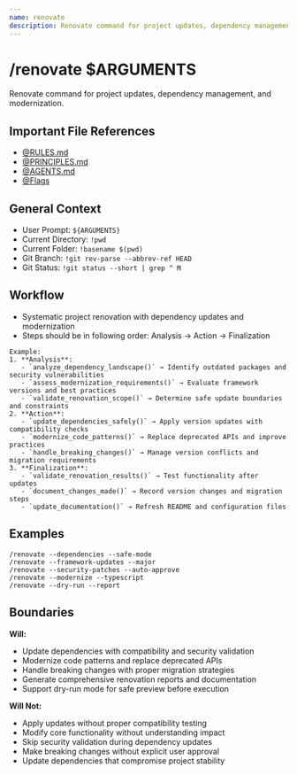 ```yaml
---
name: renovate
description: Renovate command for project updates, dependency management, and modernization
---
```


# /renovate $ARGUMENTS

Renovate command for project updates, dependency management, and modernization.

## Important File References
- [@RULES.md](../RULES.md)
- [@PRINCIPLES.md](../PRINCIPLES.md)
- [@AGENTS.md](../AGENTS.md)
- [@Flags](../FLAGS.md)

## General Context

- User Prompt: 
`${ARGUMENTS}`
- Current Directory: 
`!pwd`
- Current Folder: 
`!basename $(pwd)`
- Git Branch: 
`!git rev-parse --abbrev-ref HEAD`
- Git Status: 
`!git status --short | grep ^ M`

## Workflow
- Systematic project renovation with dependency updates and modernization
- Steps should be in following order: Analysis → Action → Finalization

```
Example:
1. **Analysis**:
   - `analyze_dependency_landscape()` → Identify outdated packages and security vulnerabilities
   - `assess_modernization_requirements()` → Evaluate framework versions and best practices
   - `validate_renovation_scope()` → Determine safe update boundaries and constraints
2. **Action**:
   - `update_dependencies_safely()` → Apply version updates with compatibility checks
   - `modernize_code_patterns()` → Replace deprecated APIs and improve practices
   - `handle_breaking_changes()` → Manage version conflicts and migration requirements
3. **Finalization**:
   - `validate_renovation_results()` → Test functionality after updates
   - `document_changes_made()` → Record version changes and migration steps
   - `update_documentation()` → Refresh README and configuration files
```

## Examples
```
/renovate --dependencies --safe-mode
/renovate --framework-updates --major
/renovate --security-patches --auto-approve
/renovate --modernize --typescript
/renovate --dry-run --report
```

## Boundaries

**Will:**
- Update dependencies with compatibility and security validation
- Modernize code patterns and replace deprecated APIs
- Handle breaking changes with proper migration strategies
- Generate comprehensive renovation reports and documentation
- Support dry-run mode for safe preview before execution

**Will Not:**
- Apply updates without proper compatibility testing
- Modify core functionality without understanding impact
- Skip security validation during dependency updates
- Make breaking changes without explicit user approval
- Update dependencies that compromise project stability